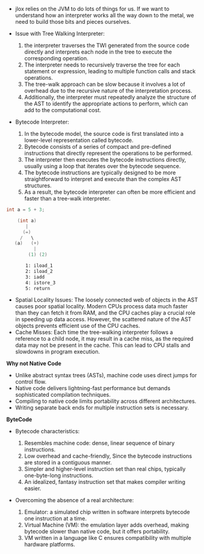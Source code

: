 * jlox relies on the JVM to do lots of things for us. If we want to understand how an interpreter works all the way down to the metal, we need to build those bits and pieces ourselves.


* Issue with Tree Walking Interpreter:
  1. the interpreter traverses the TWI generated from the source code directly and interprets each node in the tree to execute the corresponding operation.
  2. The interpreter needs to recursively traverse the tree for each statement or expression, leading to multiple function calls and stack operations.
  3. The tree-walk approach can be slow because it involves a lot of overhead due to the recursive nature of the interpretation process.
  4. Additionally, the interpreter must repeatedly analyze the structure of the AST to identify the appropriate actions to perform, which can add to the computational cost.


* Bytecode Interpreter:
  1. In the bytecode model, the source code is first translated into a lower-level representation called bytecode.
  2. Bytecode consists of a series of compact and pre-defined instructions that directly represent the operations to be performed.
  3. The interpreter then executes the bytecode instructions directly, usually using a loop that iterates over the bytecode sequence.
  4. The bytecode instructions are typically designed to be more straightforward to interpret and execute than the complex AST structures.
  5. As a result, the bytecode interpreter can often be more efficient and faster than a tree-walk interpreter.

```cpp
int a = 5 + 3;
```

```cpp
    (int a)
       |
      (=)
     /   \
   (a)   (+)
          |
        (1) (2)
```

```asm
       1: iload_1
       2: iload_2
       3: iadd
       4: istore_3
       5: return
```

* Spatial Locality Issues: The loosely connected web of objects in the AST causes poor spatial locality. Modern CPUs process data much faster than they can fetch it from RAM, and the CPU caches play a crucial role in speeding up data access. However, the scattered nature of the AST objects prevents efficient use of the CPU caches.
* Cache Misses: Each time the tree-walking interpreter follows a reference to a child node, it may result in a cache miss, as the required data may not be present in the cache. This can lead to CPU stalls and slowdowns in program execution.


**Why not Native Code**
* Unlike abstract syntax trees (ASTs), machine code uses direct jumps for control flow.
* Native code delivers lightning-fast performance but demands sophisticated compilation techniques.
* Compiling to native code limits portability across different architectures.
* Writing separate back ends for multiple instruction sets is necessary.

**ByteCode**
* Bytecode characteristics:
  1. Resembles machine code: dense, linear sequence of binary instructions.
  2. Low overhead and cache-friendly, Since the bytecode instructions are stored in a contiguous manner.
  3. Simpler and higher-level instruction set than real chips, typically one-byte-long instructions.
  4. An idealized, fantasy instruction set that makes compiler writing easier.


* Overcoming the absence of a real architecture:
  1. Emulator: a simulated chip written in software interprets bytecode one instruction at a time.
  2. Virtual Machine (VM): the emulation layer adds overhead, making bytecode slower than native code, but it offers portability.
  3. VM written in a language like C ensures compatibility with multiple hardware platforms.